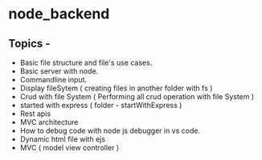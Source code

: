 # node_backend
 ## Topics -
* Basic file structure and file's use cases. <br/>
* Basic server with node.<br/>
* Commandline input. <br/>
* Display fileSytem ( creating files in another folder with fs ) <br/>
* Crud with file System ( Performing all crud operation with file System ) <br/>
* started with express ( folder - startWithExpress ) <br/>
* Rest apis <br/>
* MVC architecture
* How to debug code with node js debugger in vs code.
* Dynamic html file with ejs
* MVC ( model view controller )
